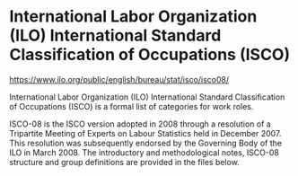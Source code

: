 # International Labor Organization (ILO) International Standard Classification of Occupations (ISCO) 

https://www.ilo.org/public/english/bureau/stat/isco/isco08/
 
International Labor Organization (ILO) International Standard Classification of Occupations (ISCO) is a formal list of categories for work roles.

ISCO-08 is the ISCO version adopted in 2008 through a resolution of a Tripartite Meeting of Experts on Labour Statistics held in December 2007. This resolution was subsequently endorsed by the Governing Body of the ILO in March 2008. The introductory and methodological notes, ISCO-08 structure and group definitions are provided in the files below.
